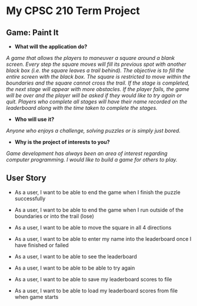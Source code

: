 # My CPSC 210 Term Project

## Game: Paint It 


- **What will the application do?**

*A game that allows the players to maneuver a square around a blank screen. Every step the square moves will fill
its previous spot with another black box (i.e. the square leaves a trail behind).
The objective is to fill the entire screen with the black box. The square is restricted to move within the boundaries
and the square cannot cross the trail. If the stage is completed, the next stage will appear with more obstacles. If
the player fails, the game will be over and the player will be asked if they would like to try again or quit. Players 
who complete all stages will have their name recorded on the leaderboard along with the time taken to complete 
the stages.*

- **Who will use it?**

*Anyone who enjoys a challenge, solving puzzles or is simply just bored.*

- **Why is the project of interests to you?**

*Game development has always been an area of interest regarding computer programming. I would like to build a game for
others to play.*


## User Story
- As a user, I want to be able to end the game when I finish the puzzle successfully
- As a user, I want to be able to end the game when I run outside of the boundaries or into the trail (lose)
- As a user, I want to be able to move the square in all 4 directions
- As a user, I want to be able to enter my name into the leaderboard once I have finished or failed
- As a user, I want to be able to see the leaderboard
- As a user, I want to be able to be able to try again

- As a user, I want to be able to save my leaderboard scores to file
- As a user, I want to be able to load my leaderboard scores from file when game starts 
